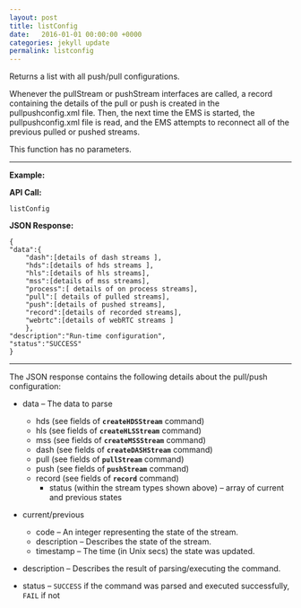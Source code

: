 ```yaml
---
layout: post
title: listConfig
date:   2016-01-01 00:00:00 +0000
categories: jekyll update
permalink: listconfig
---
```


Returns a list with all push/pull configurations.

Whenever the pullStream or pushStream interfaces are called, a record containing the details of the pull or push is created in the pullpushconfig.xml file. Then, the next time the EMS is started, the pullpushconfig.xml file is read, and the EMS attempts to reconnect all of the previous pulled or pushed streams.

This function has no parameters.

------

**Example:**

**API Call:**

``` 
listConfig
```

**JSON Response:**

``` 
{
"data":{
    "dash":[details of dash streams ],
    "hds":[details of hds streams ],
    "hls":[details of hls streams],
    "mss":[details of mss streams],
    "process":[ details of on process streams],
    "pull":[ details of pulled streams],
    "push":[details of pushed streams],
    "record":[details of recorded streams],
    "webrtc":[details of webRTC streams ]
    },
"description":"Run-time configuration",
"status":"SUCCESS"
}
```

------

The JSON response contains the following details about the pull/push configuration:

- data – The data to parse
  - hds (see fields of **`createHDSStream`** command)
  - hls (see fields of **`createHLSStream`** command)
  - mss (see fields of **`createMSSStream`** command)
  - dash (see fields of **`createDASHStream`** command)
  - pull (see fields of **`pullStream`** command)
  - push (see fields of **`pushStream`** command)
  - record (see fields of **`record`** command)
    - status (within the stream types shown above) – array of current and previous states


- current/previous
  - code – An integer representing the state of the stream.
  - description – Describes the state of the stream.
  - timestamp – The time (in Unix secs) the state was updated.


- description – Describes the result of parsing/executing the command.
- status – `SUCCESS` if the command was parsed and executed successfully, `FAIL` if not
